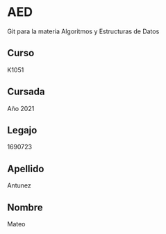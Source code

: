 # AED
 Git para la materia Algoritmos y Estructuras de Datos

## Curso
 K1051

## Cursada
 Año 2021
 
## Legajo
 1690723
 
## Apellido
 Antunez
 
## Nombre
 Mateo
 
